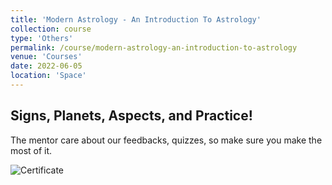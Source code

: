 ```yaml
---
title: 'Modern Astrology - An Introduction To Astrology'
collection: course
type: 'Others'
permalink: /course/modern-astrology-an-introduction-to-astrology
venue: 'Courses'
date: 2022-06-05
location: 'Space'
---
```


## Signs, Planets, Aspects, and Practice!

The mentor care about our feedbacks, quizzes, so make sure you make the most of it.

![Certificate](https://udemy-certificate.s3.amazonaws.com/image/UC-07a824c8-e48f-463e-a07f-4e82bae3857b.jpg?v=1651936957000)
